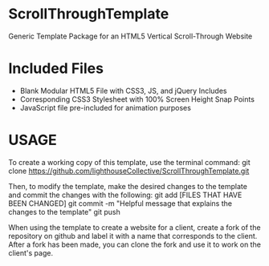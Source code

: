 # ScrollThroughTemplate
Generic Template Package for an HTML5 Vertical Scroll-Through Website

# Included Files
* Blank Modular HTML5 File with CSS3, JS, and jQuery Includes
* Corresponding CSS3 Stylesheet with 100% Screen Height Snap Points
* JavaScript file pre-included for animation purposes

# USAGE
To create a working copy of this template, use the terminal command:
	git clone https://github.com/lighthouseCollective/ScrollThroughTemplate.git

Then, to modify the template, make the desired changes to the template and commit the changes with the following:
	git add [FILES THAT HAVE BEEN CHANGED]
	git commit -m "Helpful message that explains the changes to the template"
	git push

When using the template to create a website for a client, create a fork of the repository on github and label it with a name that corresponds to the client.  After a fork has been made, you can clone the fork and use it to work on the client's page.
